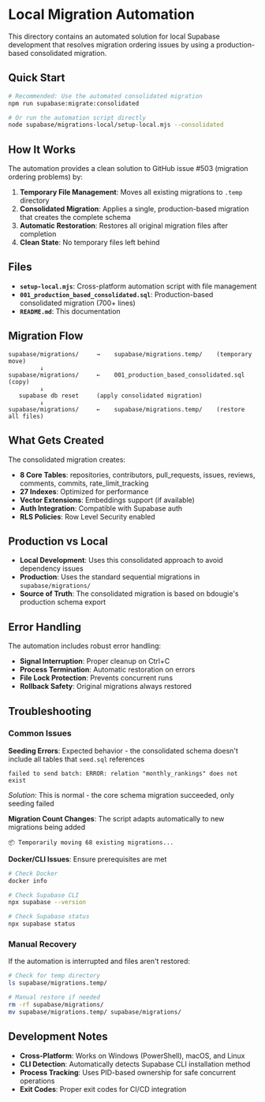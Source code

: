 # Local Migration Automation

This directory contains an automated solution for local Supabase development that resolves migration ordering issues by using a production-based consolidated migration.

## Quick Start

```bash
# Recommended: Use the automated consolidated migration
npm run supabase:migrate:consolidated

# Or run the automation script directly
node supabase/migrations-local/setup-local.mjs --consolidated
```

## How It Works

The automation provides a clean solution to GitHub issue #503 (migration ordering problems) by:

1. **Temporary File Management**: Moves all existing migrations to `.temp` directory
2. **Consolidated Migration**: Applies a single, production-based migration that creates the complete schema
3. **Automatic Restoration**: Restores all original migration files after completion
4. **Clean State**: No temporary files left behind

## Files

- **`setup-local.mjs`**: Cross-platform automation script with file management
- **`001_production_based_consolidated.sql`**: Production-based consolidated migration (700+ lines)
- **`README.md`**: This documentation

## Migration Flow

```
supabase/migrations/     →    supabase/migrations.temp/    (temporary move)
         ↓
supabase/migrations/     ←    001_production_based_consolidated.sql (copy)
         ↓
   supabase db reset     (apply consolidated migration)
         ↓
supabase/migrations/     ←    supabase/migrations.temp/    (restore all files)
```

## What Gets Created

The consolidated migration creates:
- **8 Core Tables**: repositories, contributors, pull_requests, issues, reviews, comments, commits, rate_limit_tracking
- **27 Indexes**: Optimized for performance
- **Vector Extensions**: Embeddings support (if available)
- **Auth Integration**: Compatible with Supabase auth
- **RLS Policies**: Row Level Security enabled

## Production vs Local

- **Local Development**: Uses this consolidated approach to avoid dependency issues
- **Production**: Uses the standard sequential migrations in `supabase/migrations/`
- **Source of Truth**: The consolidated migration is based on bdougie's production schema export

## Error Handling

The automation includes robust error handling:
- **Signal Interruption**: Proper cleanup on Ctrl+C
- **Process Termination**: Automatic restoration on errors  
- **File Lock Protection**: Prevents concurrent runs
- **Rollback Safety**: Original migrations always restored

## Troubleshooting

### Common Issues

**Seeding Errors**: Expected behavior - the consolidated schema doesn't include all tables that `seed.sql` references
```
failed to send batch: ERROR: relation "monthly_rankings" does not exist
```
*Solution*: This is normal - the core schema migration succeeded, only seeding failed

**Migration Count Changes**: The script adapts automatically to new migrations being added
```
📦 Temporarily moving 68 existing migrations...
```

**Docker/CLI Issues**: Ensure prerequisites are met
```bash
# Check Docker
docker info

# Check Supabase CLI
npx supabase --version

# Check Supabase status
npx supabase status
```

### Manual Recovery

If the automation is interrupted and files aren't restored:

```bash
# Check for temp directory
ls supabase/migrations.temp/

# Manual restore if needed
rm -rf supabase/migrations/
mv supabase/migrations.temp/ supabase/migrations/
```

## Development Notes

- **Cross-Platform**: Works on Windows (PowerShell), macOS, and Linux
- **CLI Detection**: Automatically detects Supabase CLI installation method
- **Process Tracking**: Uses PID-based ownership for safe concurrent operations
- **Exit Codes**: Proper exit codes for CI/CD integration
